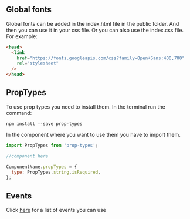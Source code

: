 ## Global fonts

Global fonts can be added in the index.html file in the public folder. And then you can use it in your css file. Or you can also use the index.css file.
For example:

```html
<head>
  <link
    href="https://fonts.googleapis.com/css?family=Open+Sans:400,700"
    rel="stylesheet"
  />
</head>
```

## PropTypes

To use prop types you need to install them. In the terminal run the command:

```
npm install --save prop-types
```

In the component where you want to use them you have to import them.

```javascript
import PropTypes from 'prop-types';

//component here

ComponentName.propTypes = {
  type: PropTypes.string.isRequired,
};
```

## Events

Click [here](https://reactjs.org/docs/events.html#supported-events) for a list of events you can use
